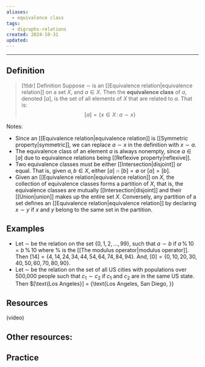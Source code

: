 ```yaml
---
aliases:
  - equivalence class
tags:
  - digraphs-relations
created: 2024-10-31
updated:
---
```

---
## Definition 

> [!tldr] Definition
> Suppose $\sim$ is an [[Equivalence relation|equivalence relation]] on a set $X$, and $a \in X$. Then the **equivalence class** of $a$, denoted $[a]$,  is the set of all elements of $X$ that are related to $a$. That is: 
> $$[a] = \{ x \in X \, : \, a \sim x \}$$

Notes: 
- Since an [[Equivalence relation|equivalence relation]] is [[Symmetric property|symmetric]], we can replace $a \sim x$ in the definition with $x \sim a$. 
- The equivalence class of an element $a$ is always nonempty, since $a \in [a]$ due to equivalence relations being [[Reflexive property|reflexive]]. 
- Two equivalence classes must be either [[Intersection|disjoint]] or equal. That is, given $a,b \in X$, either $[a] \cap [b] = \emptyset$ or $[a] = [b]$. 
- Given an [[Equivalence relation|equivalence relation]] on $X$, the collection of equivalence classes forms a partition of $X$, that is, the equivalence classes are mutually [[Intersection|disjoint]] and their [[Union|union]] makes up the entire set $X$. Conversely, any partition of a set defines an [[Equivalence relation|equivalence relation]] by declaring $x \sim y$ if $x$ and $y$ belong to the same set in the partition. 

## Examples 

- Let $\sim$ be the relation on the set $\{0, 1, 2, \dots, 99\}$, such that $a \sim b$ if $a \, \% \, 10 = b \, \% \, 10$ where $\%$ is the [[The modulus operator|modulus operator]]. Then $[14] = \{4, 14, 24, 34, 44, 54, 64, 74, 84, 94\}$. And, $[0] = \{0, 10, 20, 30, 40, 50, 60, 70, 80, 90\}$. 
- Let $\sim$ be the relation on the set of all US cities with populations over 500,000 people such that $c_1 \sim c_2$ if $c_1$ and $c_2$ are in the same US state. Then $[\text{Los Angeles}] = \{\text{Los Angeles, San Diego, }}

## Resources 

(video)

Other resources: 
- 

## Practice 
